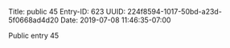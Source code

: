 Title: public 45
Entry-ID: 623
UUID: 224f8594-1017-50bd-a23d-5f0668ad4d20
Date: 2019-07-08 11:46:35-07:00

Public entry 45
